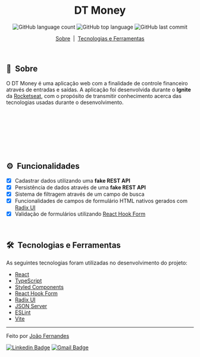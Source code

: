<h1 align="center">
  DT Money
</h1>

<p align="center">
  <img alt="GitHub language count" src="https://img.shields.io/github/languages/count/joaofer11/dt-money?color=5286FF&style=flat">
  <img alt="GitHub top language" src="https://img.shields.io/github/languages/top/joaofer11/dt-money?color=5286FF&style=flat">
  <img alt="GitHub last commit" src="https://img.shields.io/github/last-commit/joaofer11/dt-money?color=E68320&style=flat">
</p>

<p align="center">
  <a href="#-sobre">Sobre</a>&nbsp; |&nbsp;
  <a href="#-tecnologias-e-ferramentas">Tecnologias e Ferramentas</a>
</p>

<br>

## 📝 &nbsp;Sobre

O DT Money é uma aplicação web com a finalidade de controle financeiro através de entradas e saídas. 
A aplicação foi desenvolvida durante o **Ignite** da [Rocketseat](https://www.rocketseat.com.br/), com o 
propósito de transmitir conhecimento acerca das tecnologias usadas durante o desenvolvimento.

<br>

<p align="center">
  <img src=".github/first-view.gif" alt="" />
</p>

<br>

<p align="center">
  <img src=".github/second-view.gif" alt="" />
</p>

<br>

## ⚙ &nbsp;Funcionalidades

- [x] Cadastrar dados utilizando uma **fake REST API**
- [x] Persistência de dados através de uma **fake REST API**
- [x] Sistema de filtragem através de um campo de busca
- [x] Funcionalidades de campos de formulário HTML nativos gerados com [Radix UI](https://www.radix-ui.com/)
- [x] Validação de formulários utilizando [React Hook Form](https://react-hook-form.com/)

<br>

## 🛠 &nbsp;Tecnologias e Ferramentas

As seguintes tecnologias foram utilizadas no desenvolvimento do projeto:

- [React](https://reactjs.org/)
- [TypeScript](https://www.typescriptlang.org/)
- [Styled Components](https://styled-components.com/)
- [React Hook Form](https://react-hook-form.com/)
- [Radix UI](https://www.radix-ui.com/)
- [JSON Server](https://github.com/typicode/json-server)
- [ESLint](https://eslint.org/)
- [Vite](https://vitejs.dev/)

---

Feito por [João Fernandes](https://github.com/joaofer11)

[![Linkedin Badge](https://img.shields.io/badge/LINKEDIN-blue?style=flat&logo=linkedin&logoColor=white&link=https://www.linkedin.com/in/jo%C3%A3o-fernandes-569461253/)](https://www.linkedin.com/in/jo%C3%A3o-fernandes-569461253/) 
[![Gmail Badge](https://img.shields.io/badge/GMAIL-c14438?style=flat&logo=gmail&logoColor=white&link=mailto:joaofergear003@gmail.com)](mailto:joaofergear003@gmail.com)
